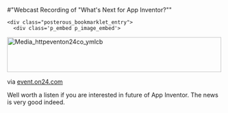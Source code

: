 #"Webcast Recording of \"What's Next for App Inventor?\""


    <div class="posterous_bookmarklet_entry">
      <div class='p_embed p_image_embed'>
<a href="http://getfile5.posterous.com/getfile/files.posterous.com/conoroneill/dldkufJaIijwCAJfIqEuHgsqmBDaEzlnsaGCBCxlvClmEIaEEGliGlpsmnga/media_httpeventon24co_ymlCB.gif.scaled1000.gif"><img alt="Media_httpeventon24co_ymlcb" height="82" src="http://getfile0.posterous.com/getfile/files.posterous.com/conoroneill/dldkufJaIijwCAJfIqEuHgsqmBDaEzlnsaGCBCxlvClmEIaEEGliGlpsmnga/media_httpeventon24co_ymlCB.gif.scaled500.gif" width="500" /></a>
</div>


<div class="posterous_quote_citation">via <a href="http://event.on24.com/eventRegistration/EventLobbyServlet?target=lobby.jsp&amp;eventid=347291&amp;sessionid=1&amp;key=8DE2104BE462BBB44D4440181C9C87B0&amp;eventuserid=53147211">event.on24.com</a></div>
    <p>Well worth a listen if you are interested in future of App Inventor. The news is very good indeed.</p></div>
  